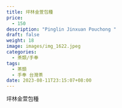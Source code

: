 ```yaml
---
title: 坪林金萱包種
price:
  - 150
description: "Pinglin Jinxuan Pouchong "
draft: false
weight: 18
image: images/img_1622.jpeg
categories:
  - 茶類/手奉
tags:
  - 茶類
  - 手奉 台灣茶
date: 2023-08-11T23:15:07+08:00
---
```


 坪林金萱包種
